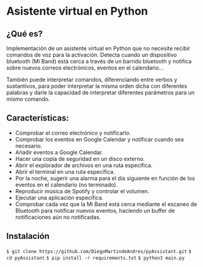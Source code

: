 # Asistente virtual en Python


## ¿Qué es?
Implementación de un asistente virtual en Python que no necesite recibir comandos de voz para la activación. Detecta cuando un dispositivo bluetooth (Mi Band) está cerca a través de un barrido bluetooth y notifica sobre nuevos correos electrónicos, eventos en el calendario... 

También puede interpretar comandos, diferenciando entre verbos y sustantivos, para poder interpretar la misma orden dicha con diferentes palabras y darle la capacidad de interpretar diferentes parámetros para un mismo comando.

## Características:

 - Comprobar el correo electrónico y notificarlo.
 - Comprobar los eventos en Google Calendar y notificar cuando sea necesario.
 - Añadir eventos a Google Calendar.
 - Hacer una copia de seguridad en un disco externo.
 - Abrir el explorador de archivos en una ruta específica.
 - Abrir el terminal en una ruta específica.
 - Por la noche, sugerir una alarma para el día siguiente en función de los eventos en el calendario (no terminado).
 - Reproducir música de Spotify y controlar el volumen.
 - Ejecutar una aplicación específica.
 - Comprobar cada vez que la Mi Band está cerca mediante el escaneo de Bluetooth para notificar nuevos eventos, haciendo un buffer de notificaciones aún no notificadas.

## Instalación

`$ git clone https://github.com/DiegoMartindeAndres/pyAssistant.git`
`$ cd pyAssistant`
`$ pip install -r requirements.txt`
`$ python3 main.py`
